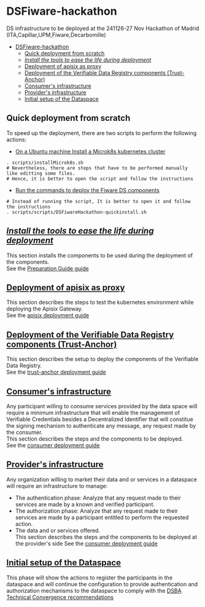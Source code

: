 # DSFiware-hackathon
DS infrastructure to be deployed at the 241126-27 Nov Hackathon of Madrid (ITA,Capillar,UPM,Fiware,Decarbomille)

- [DSFiware-hackathon](#dsfiware-hackathon)
  - [Quick deployment from scratch](#quick-deployment-from-scratch)
  - [_Install the tools to ease the life during deployment_](#install-the-tools-to-ease-the-life-during-deployment)
  - [Deployment of apisix as proxy](#deployment-of-apisix-as-proxy)
  - [Deployment of the Verifiable Data Registry components (Trust-Anchor)](#deployment-of-the-verifiable-data-registry-components-trust-anchor)
  - [Consumer's infrastructure](#consumers-infrastructure)
  - [Provider's infrastructure](#providers-infrastructure)
  - [Initial setup of the Dataspace](#initial-setup-of-the-dataspace)

## Quick deployment from scratch
To speed up the deployment, there are two scripts to perform the following actions:
- [On a Ubuntu machine Install a Microk8s kubernetes cluster](./scripts/installMicrok8s.rc)
```shell
. scripts/installMicrok8s.sh
# Nevertheless, there are steps that have to be performed manually like editting some files. 
# Hence, it is better to open the script and follow the instructions
```

- [Run the commands to deploy the Fiware DS components](./scripts/DSFiwareHackathon-quickinstall.sh)
```shell
# Instead of running the script, It is better to open it and follow the instructions
. scripts/scripts/DSFiwareHackathon-quickinstall.sh
```
## [_Install the tools to ease the life during deployment_](./assets/docs/README-preparationGuide.md)
This section installs the components to be used during the deployment of the components.  
See the [Preparation Guide guide](./assets/docs/README-preparationGuide.md)

## [Deployment of apisix as proxy](./assets/docs/README-apisix.md)
This section describes the steps to test the kubernetes environment while deploying the Apisix Gateway.  
See the [apisix deployment guide](./assets/docs/README-apisix.md)

## [Deployment of the Verifiable Data Registry components (Trust-Anchor)](./assets/docs/README-trustAnchor.md)
This section describes the setup to deploy the components of the Verifiable Data Registry.  
See the [trust-anchor deployment guide](./assets/docs/README-trustAnchor.md)

## [Consumer's infrastructure](./assets/docs/README-consumer.md)
Any participant willing to consume services provided by the data space will require a minimum infrastructure that will enable the management of Verifiable Credentials besides a Decentralized Identifier that will constitue the signing mechanism to authenticate any message, any request made by the consumer.   
This section describes the steps and the components to be deployed.  
See the [consumer deployment guide](./assets/docs/README-consumer.md)

## [Provider's infrastructure](./assets/docs/README-provider.md)
Any organization willing to market their data and or services in a dataspace will require an infrastructure to manage:
- The authentication phase: Analyze that any request made to their services are made by a known and verified participant.
- The authorization phase: Analyze that any request made to their services are made by a participant entitled to perform the requested action.
- The data and or services offered.  
This section describes the steps and the components to be deployed at the provider's side
See the [consumer deployment guide](./assets/docs/README-provider.md)

## [Initial setup of the Dataspace](README-initialSetUpOfTheDS.md) 
This phase will show the actions to register the participants in the dataspace and will continue the configuration to provide authentication and authorization mechanisms to the dataspace to comply with the  [DSBA Technical Convergence recommendations](https://data-spaces-business-alliance.eu/wp-content/uploads/dlm_uploads/Data-Spaces-Business-Alliance-Technical-Convergence-V2.pdf)
